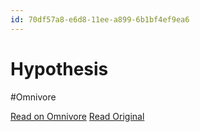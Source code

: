 ```yaml
---
id: 70df57a8-e6d8-11ee-a899-6b1bf4ef9ea6
---
```


# Hypothesis
#Omnivore

[Read on Omnivore](https://omnivore.app/me/hypothesis-18e5cbb8734)
[Read Original](https://hypothes.is/a/1c5aWObREe68DGcQ2Zi7Rg)

